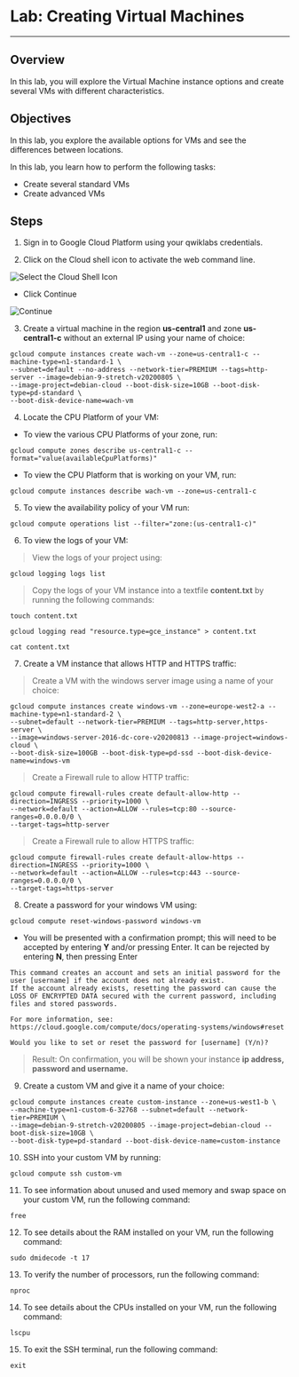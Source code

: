 # Lab: Creating Virtual Machines

---

## Overview
In this lab, you will explore the Virtual Machine instance options and create several VMs with different characteristics.

## Objectives
In this lab, you explore the available options for VMs and see the differences between locations.

In this lab, you learn how to perform the following tasks:

- Create several standard VMs
- Create advanced VMs

## Steps
1. Sign in to Google Cloud Platform using your qwiklabs credentials.

2. Click on the Cloud shell icon to activate the web command line.

![Select the Cloud Shell Icon](https://storage.googleapis.com/practise-test-cloud-shell-icon/personal%20shell%20stuff.png)
- Click Continue

![Continue](https://storage.googleapis.com/practise-test-cloud-shell-icon/Continue.png)

3. Create a virtual machine in the region **us-central1** and zone **us-central1-c** without an external IP using your name of choice:

```
gcloud compute instances create wach-vm --zone=us-central1-c --machine-type=n1-standard-1 \
--subnet=default --no-address --network-tier=PREMIUM --tags=http-server --image=debian-9-stretch-v20200805 \
--image-project=debian-cloud --boot-disk-size=10GB --boot-disk-type=pd-standard \
--boot-disk-device-name=wach-vm
```

4. Locate the CPU Platform of your VM:

- To view the various CPU Platforms of your zone, run:

```
gcloud compute zones describe us-central1-c --format="value(availableCpuPlatforms)"
```

- To view the CPU Platform that is working on your VM, run:

```
gcloud compute instances describe wach-vm --zone=us-central1-c
```

5. To view the availability policy of your VM run:

```
gcloud compute operations list --filter="zone:(us-central1-c)"
```

6. To view the logs of your VM:

> View the logs of your project using:

```
gcloud logging logs list
```

> Copy the logs of your VM instance into a textfile **content.txt** by running the following commands:

```
touch content.txt
```

```
gcloud logging read "resource.type=gce_instance" > content.txt
```

```
cat content.txt
```

7. Create a VM instance that allows HTTP and HTTPS traffic:

> Create a VM with the windows server image using a name of your choice:

```
gcloud compute instances create windows-vm --zone=europe-west2-a --machine-type=n1-standard-2 \
--subnet=default --network-tier=PREMIUM --tags=http-server,https-server \
--image=windows-server-2016-dc-core-v20200813 --image-project=windows-cloud \
--boot-disk-size=100GB --boot-disk-type=pd-ssd --boot-disk-device-name=windows-vm
```

> Create a Firewall rule to allow HTTP traffic:

```
gcloud compute firewall-rules create default-allow-http --direction=INGRESS --priority=1000 \
--network=default --action=ALLOW --rules=tcp:80 --source-ranges=0.0.0.0/0 \
--target-tags=http-server
```

> Create a Firewall rule to allow HTTPS traffic:
```
gcloud compute firewall-rules create default-allow-https --direction=INGRESS --priority=1000 \ 
--network=default --action=ALLOW --rules=tcp:443 --source-ranges=0.0.0.0/0 \
--target-tags=https-server
```

8. Create a password for your windows VM using:

```
gcloud compute reset-windows-password windows-vm
```

- You will be presented with a confirmation prompt; this will need to be accepted by entering **Y** and/or pressing Enter. It can be rejected by entering **N**, then pressing Enter

```
This command creates an account and sets an initial password for the
user [username] if the account does not already exist.
If the account already exists, resetting the password can cause the
LOSS OF ENCRYPTED DATA secured with the current password, including
files and stored passwords.

For more information, see:
https://cloud.google.com/compute/docs/operating-systems/windows#reset

Would you like to set or reset the password for [username] (Y/n)?
```

> Result: On confirmation, you will be shown your instance **ip address, password and username.**

9. Create a custom VM and give it a name of your choice:

```
gcloud compute instances create custom-instance --zone=us-west1-b \
--machine-type=n1-custom-6-32768 --subnet=default --network-tier=PREMIUM \
--image=debian-9-stretch-v20200805 --image-project=debian-cloud --boot-disk-size=10GB \
--boot-disk-type=pd-standard --boot-disk-device-name=custom-instance 
```

10. SSH into your custom VM by running:

```
gcloud compute ssh custom-vm
```

11. To see information about unused and used memory and swap space on your custom VM, run the following command:

```
free
```

12. To see details about the RAM installed on your VM, run the following command:

```
sudo dmidecode -t 17
```

13. To verify the number of processors, run the following command:

```
nproc
```

14. To see details about the CPUs installed on your VM, run the following command:

```
lscpu
```

15. To exit the SSH terminal, run the following command:

```
exit
```
